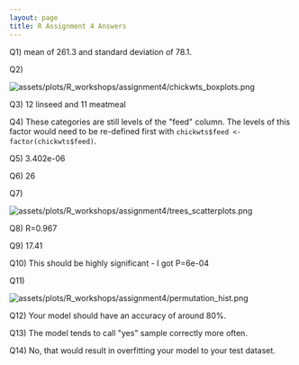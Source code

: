 ```yaml
---
layout: page
title: R Assignment 4 Answers
---
```


Q1) mean of 261.3 and standard deviation of 78.1.

Q2)

<td class="left">
        <img src="{{ BASE_PATH }}/assets/plots/R_workshops/assignment4/chickwts_boxplots.png" alt="assets/plots/R_workshops/assignment4/chickwts_boxplots.png" title="chick boxplots" align="middle">
</td>

Q3) 12 linseed and 11 meatmeal

Q4) These categories are still levels of the "feed" column. The levels of this
factor would need to be re-defined first with ```chickwts$feed <- factor(chickwts$feed)```.

Q5) 3.402e-06

Q6) 26

Q7)

<td class="left">
        <img src="{{ BASE_PATH }}/assets/plots/R_workshops/assignment4/trees_scatterplots.png" alt="assets/plots/R_workshops/assignment4/trees_scatterplots.png" title="trees_scatterplots" align="middle">
</td>

Q8) R=0.967

Q9) 17.41

Q10) This should be highly significant - I got P=6e-04

Q11)

<td class="left">
        <img src="{{ BASE_PATH }}/assets/plots/R_workshops/assignment4/permutation_hist.png" alt="assets/plots/R_workshops/assignment4/permutation_hist.png" title="permutation_hist" align="middle">
</td>

Q12) Your model should have an accuracy of around 80%.

Q13) The model tends to call "yes" sample correctly more often.

Q14) No, that would result in overfitting your model to your test dataset.
